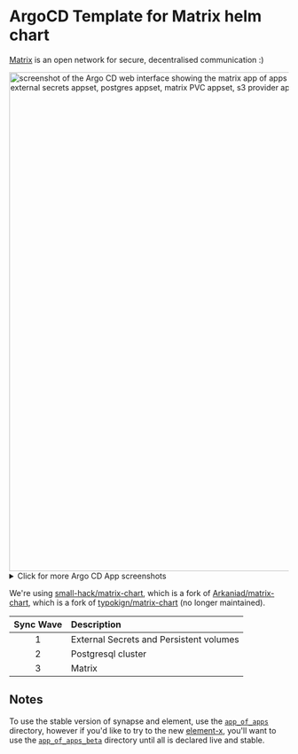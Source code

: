 # ArgoCD Template for Matrix helm chart

[Matrix](https://matrix.org/) is an open network for secure, decentralised communication :)

<img width="900" alt="screenshot of the Argo CD web interface showing the matrix app of apps in tree view mode, which shows the following children: external secrets appset, postgres appset, matrix PVC appset, s3 provider appset, s3 pvc app set, and matrix web app set." src="https://github.com/small-hack/argocd-apps/assets/2389292/a31499f2-a12b-4c8c-b19f-018f68e53acc">

<details>
  <summary>Click for more Argo CD App screenshots</summary>

  ### Helm chart view
  <img width="900" alt="screenshot of the Argo CD web interface showing the matrix web app in tree view mode." src="https://github.com/small-hack/argocd-apps/assets/2389292/f3940d42-46aa-4f90-9215-037364a5e8b5">

  ### Networking view
  <img width="1390" alt="screenshot of the Argo CD web interface showing the matrix web app in networking view mode. It shows a cloud on the left flowing into a box that says 192.168.168.168 which branches off into three ingress resources: matrix stack element, matrix stack synapse, and matrix stack synapse federation. The ingress resource for element, branches off into a service of the same name and then a pod of the same name. The synapse and synapse federation ingress resources branch off into two respective services that branch off into one shared pod called matrix stack synapse." src="https://github.com/small-hack/argocd-apps/assets/2389292/07217b21-4945-4426-8ea9-d5f41f6ca7f7">

</details>

We're using [small-hack/matrix-chart](https://github.com/small-hack/matrix-chart), which is a fork of [Arkaniad/matrix-chart](https://github.com/Arkaniad), which is a fork of [typokign/matrix-chart](https://github.com/typokign/matrix-chart) (no longer maintained).

| Sync Wave | Description                             |
|:---------:|:----------------------------------------|
|     1     | External Secrets and Persistent volumes |
|     2     | Postgresql cluster                      |
|     3     | Matrix                                  |

## Notes

To use the stable version of synapse and element, use the [`app_of_apps`](./app_of_apps) directory, however if you'd like to try to the new [element-x](https://matrix.org/ecosystem/clients/element-x/), you'll want to use the [`app_of_apps_beta`](./app_of_apps_beta) directory until all is declared live and stable.
